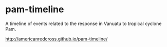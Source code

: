 # pam-timeline
A timeline of events related to the response in Vanuatu to tropical cyclone Pam.

http://americanredcross.github.io/pam-timeline/
